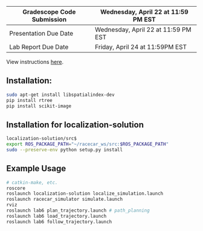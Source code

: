 | Gradescope Code Submission         | Wednesday, April 22 at 11:59 PM EST |
|------------------------------------|-------------------------------------|
| Presentation Due Date              | Wednesday, April 22 at 11:59 PM EST |
| Lab Report Due Date                | Friday, April 24 at 11:59PM EST     |

View instructions [here](https://docs.google.com/document/d/1FNYokYjDNTK_pMgk0SvqgELgh5R87fBVy8OmGSM8r0s/edit?usp=sharing).

## Installation:

```bash
sudo apt-get install libspatialindex-dev
pip install rtree
pip install scikit-image
```

## Installation for localization-solution

```bash
localization-solution/src$
export ROS_PACKAGE_PATH="~/racecar_ws/src:$ROS_PACKAGE_PATH"
sudo --preserve-env python setup.py install
```

## Example Usage

```bash
# catkin-make, etc.
roscore
roslaunch localization-solution localize_simulation.launch
roslaunch racecar_simulator simulate.launch
rviz
roslaunch lab6 plan_trajectory.launch # path_planning
roslaunch lab6 load_trajectory.launch
roslaunch lab6 follow_trajectory.launch
```

